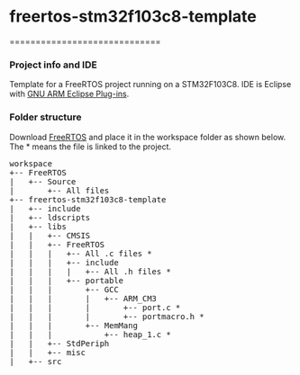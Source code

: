 # freertos-stm32f103c8-template
=============================
### Project info and IDE

Template for a FreeRTOS project running on a STM32F103C8.
IDE is Eclipse with [GNU ARM Eclipse Plug-ins](http://gnuarmeclipse.livius.net/).

### Folder structure
Download [FreeRTOS](http://www.freertos.org/) and place it in the workspace folder as shown below. The * means the file is linked to the project.
<pre>
workspace
+-- FreeRTOS
|	+-- Source
|		+-- All files
+-- freertos-stm32f103c8-template
|	+-- include
|	+-- ldscripts
|	+-- libs
|   |   +-- CMSIS
|   |   +-- FreeRTOS
|	|	|	+-- All .c files *
|	|	|	+-- include
|	|	|	|	+-- All .h files *
|	|	|	+-- portable
|	|	|		+-- GCC
|	|	|		|	+-- ARM_CM3
|	|	|		|		+-- port.c *
|	|	|		|		+-- portmacro.h *
|	|	|		+-- MemMang
|	|	|			+-- heap_1.c *
|	|	+-- StdPeriph
|	|	+-- misc
|	+-- src
</pre>
